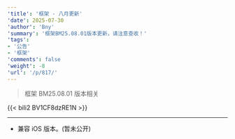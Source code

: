 ```yaml
---
'title': '框架 - 八月更新'
'date': 2025-07-30
'author': 'Bny'
'summary': '框架BM25.08.01版本更新，请注意查收！'
'tags':
- '公告'
- '框架'
'comments': false
'weight': -8
'url': '/p/817/'
---
```


> 框架 BM25.08.01 版本相关

{{< bili2 BV1CF8dzRE1N >}}

---


- 兼容 iOS 版本。(暂未公开)
